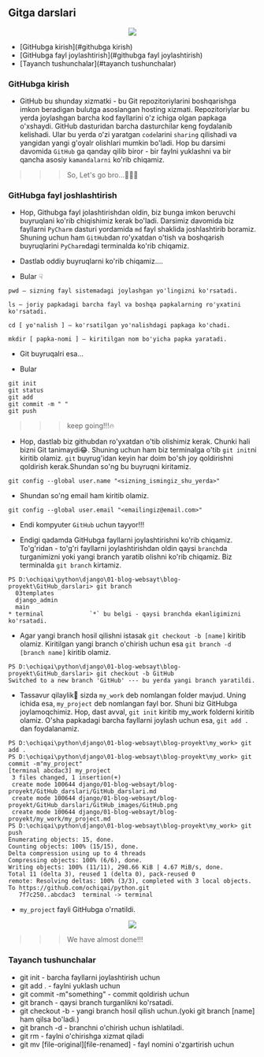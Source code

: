 ## Gitga darslari
<p align="center">
    <img src=".\GitHub_images\GitHub.png">
</p>

* [GitHubga kirish](#githubga kirish)
* [GitHubga fayl joylashtirish](#githubga fayl joylashtirish)
* [Tayanch tushunchalar](#tayanch tushunchalar)

### GitHubga kirish

* GitHub bu shunday xizmatki - bu Git repozitoriylarini boshqarishga imkon beradigan 
bulutga asoslangan hosting xizmati.
Repozitoriylar bu yerda joylashgan barcha kod fayllarini o'z ichiga olgan papkaga o'xshaydi. GitHub dasturidan barcha dasturchilar keng foydalanib kelishadi.
Ular bu yerda o'zi yaratgan `code`larini `sharing` qilishadi va yangidan yangi g'oyalr olishlari mumkin bo'ladi.
Hop bu darsimi davomida `GitHub` ga qanday qilib biror - bir faylni yuklashni va bir qancha asosiy `kamandalarni` ko'rib chiqamiz. 

>>> So, Let's go bro...💪💪💪

### GitHubga fayl joshlashtirish 

* Hop, Githubga fayl jolashtirishdan oldin, biz bunga imkon beruvchi buyruqlani ko'rib chiqishimiz kerak bo'ladi.
Darsimiz davomida biz fayllarni `PyCharm` dasturi yordamida `md` fayl shaklida joshlashtirib boramiz.
Shuning uchun ham `GitHub`dan ro'yxatdan o'tish va boshqarish buyruqlarini `PyCharm`dagi terminalda ko'rib chiqamiz.

* Dastlab oddiy buyruqlarni ko'rib chiqamiz....

* Bular ☟

```console
pwd — sizning fayl sistemadagi joylashgan yo'lingizni ko'rsatadi.

ls — joriy papkadagi barcha fayl va boshqa papkalarning ro'yxatini ko'rsatadi.

cd [ yo'nalish ] — ko'rsatilgan yo'nalishdagi papkaga ko'chadi.

mkdir [ papka-nomi ] — kiritilgan nom bo'yicha papka yaratadi.
```

* Git buyruqalri esa...

* Bular

```console
git init
git status
git add
git commit -m " "
git push 
```

>>>keep going!!!🔥

* Hop, dastlab biz githubdan ro'yxatdan o'tib olishimiz kerak. Chunki hali bizni Git tanimaydi😂.
Shuning uchun ham biz terminalga o'tib `git init`ni kiritib olamiz. `git` buyrug'idan keyin har doim
bo'sh joy qoldirishni qoldirish kerak.Shundan so'ng bu buyruqni kiritamiz.
```console
git config --global user.name "<sizning_ismingiz_shu_yerda>"
```
* Shundan so'ng email ham kiritib olamiz.
```console
git config --global user.email "<emailingiz@email.com>"
```

* Endi kompyuter `GitHub` uchun tayyor!!!


* Endigi qadamda GitHubga fayllarni joylashtirishni ko'rib chiqamiz. To'g'ridan - to'g'ri fayllarni joylashtirishdan oldin qaysi
`branch`da turganimizni yoki yangi branch yaratib olishni ko'rib chiqamiz. Biz terminalda 
`git branch` kirtamiz.
```console
PS D:\ochiqai\python\django\01-blog-websayt\blog-proyekt\GitHub_darslari> git branch
  03templates
  django_admin
  main
* terminal             `*` bu belgi - qaysi branchda ekanligimizni ko'rsatadi.
```

* Agar yangi branch hosil qilishni istasak `git checkout -b [name]` kiritib olamiz.
Kiritilgan yangi branch o'chirish uchun esa `git branch -d [branch name]` kiritib olamiz.
```console
PS D:\ochiqai\python\django\01-blog-websayt\blog-proyekt\GitHub_darslari> git checkout -b GitHub
Switched to a new branch 'GitHub' --- bu yerda yangi branch yaratildi. 
```
* Tassavur qilaylik🤔 sizda `my_work` deb nomlangan folder mavjud. Uning ichida esa, `my_project` deb nomlangan fayl bor.
Shuni biz GitHubga joylamoqchimiz. Hop, dast avval, `git init` kiritib my_work folderni kiritib olamiz. 
O'sha papkadagi barcha fayllarni joylash uchun esa, `git add .` dan foydalanamiz.

```console
PS D:\ochiqai\python\django\01-blog-websayt\blog-proyekt\my_work> git add .
PS D:\ochiqai\python\django\01-blog-websayt\blog-proyekt\my_work> git commit -m"my_project"
[terminal abcdac3] my_project
 3 files changed, 1 insertion(+)
 create mode 100644 django/01-blog-websayt/blog-proyekt/GitHub_darslari/GitHub_darslari.md
 create mode 100644 django/01-blog-websayt/blog-proyekt/GitHub_darslari/GitHub_images/GitHub.png
 create mode 100644 django/01-blog-websayt/blog-proyekt/my_work/my_project.md
PS D:\ochiqai\python\django\01-blog-websayt\blog-proyekt\my_work> git push
Enumerating objects: 15, done.
Counting objects: 100% (15/15), done.
Delta compression using up to 4 threads
Compressing objects: 100% (6/6), done.
Writing objects: 100% (11/11), 298.66 KiB | 4.67 MiB/s, done.
Total 11 (delta 3), reused 1 (delta 0), pack-reused 0
remote: Resolving deltas: 100% (3/3), completed with 3 local objects.
To https://github.com/ochiqai/python.git
   7f7c250..abcdac3  terminal -> terminal
```

* `my_project` fayli GitHubga o'rnatildi.

<p align="center">
    <img src=".\GitHub_images\GitHubga_fayl_yuklash.png">
</p>

>>> We have almost done!!!


### Tayanch tushunchalar 

<ul>
    <li>git init - barcha fayllarni joylashtirish uchun</li>
    <li>git add . - faylni yuklash uchun</li>
    <li>git commit -m"something" - commit qoldirish uchun</li>
    <li>git branch - qaysi branch turganlikni ko'rsatadi.</li>
    <li>git checkout -b - yangi branch hosil qilish uchun.(yoki git branch [name] ham qilsa bo'ladi.)</li>
    <li>git branch -d - branchni o'chirish uchun ishlatiladi.</li>
    <li>git rm - faylni o'chirishga xizmat qiladi</li>
    <li>git mv [file-original][file-renamed] - fayl nomini o'zgartirish uchun</li>
</ul>


